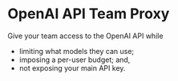 # OpenAI API Team Proxy

Give your team access to the OpenAI API while
- limiting what models they can use;
- imposing a per-user budget; and,
- not exposing your main API key.

